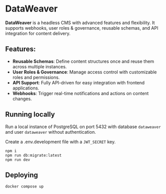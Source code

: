 # DataWeaver

**DataWeaver** is a headless CMS with advanced features and flexibility. It supports webhooks, user roles & governance, reusable schemas, and API integration for content delivery.

## Features:
- **Reusable Schemas**: Define content structures once and reuse them across multiple instances.
- **User Roles & Governance**: Manage access control with customizable roles and permissions.
- **API Support**: Fully API-driven for easy integration with frontend applications.
- **Webhooks**: Trigger real-time notifications and actions on content changes.

## Running locally
Run a local instance of PostgreSQL on port 5432 with database `dataweaver` and user `dataweaver` without authentication.

Create a .env.development file with a `JWT_SECRET` key.

```
npm i
npm run db:migrate:latest
npm run dev
```

## Deploying
```bash
docker compose up
```
